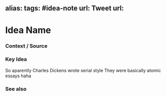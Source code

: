 alias: 
tags: #idea-note
url: 
Tweet url: 
---
# Idea Name

### Context / Source


### Key Idea
So aparently Charles Dickens wrote serial style
They were basically atomic essays
haha

### See also

